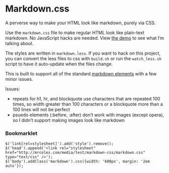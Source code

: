 Markdown.css
============

A perverse way to make your HTML look like markdown, purely via CSS.

Use the `markdown.css` file to  make regular HTML look like plain-text markdown. No JavaScript hacks are needed. View [the demo](http://mrcoles.com/media/test/markdown-css/) to see what I’m talking about.

The styles are written in `markdown.less`. If you want to hack on this project, you can convert the less files to css with `build.sh` or run the `watch_less.sh` script to have it auto-update when the files change.

This is built to support all of the standard [markdown elements](http://daringfireball.net/projects/markdown/basics) with a few minor issues.

Issues:

*   repeats for h1, hr, and blockquote use characters that are repeated 100 times, so width greater than 100 characters or a blockquote more than a 100 lines will not be perfect
*   psuedo elements (:before, :after) don’t work with images (except opera), so I didn’t support making images look like markdown


### Bookmarklet

    $('link[rel=stylesheet]').add('style').remove();
    $('head').append('<link rel="stylesheet" href="http://mrcoles.com/media/test/markdown-css/markdown.css" type="text/css" />');
    $('body').addClass('markdown').css({width: '600px', margin: '2em auto'});
